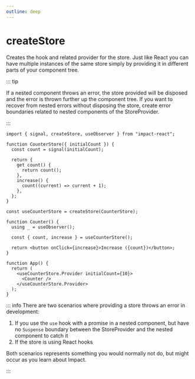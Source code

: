 ```yaml
---
outline: deep
---
```


# createStore

Creates the hook and related provider for the store. Just like React you can have multiple instances of the same store simply by providing it in different parts of your component tree.

::: tip

If a nested component throws an error, the store provided will be disposed and the error is thrown further up the component tree. If you want to recover from nested errors without disposing the store, create error boundaries related to nested components of the StoreProvider.

:::

```tsx
import { signal, createStore, useObserver } from "impact-react";

function CounterStore({ initialCount }) {
  const count = signal(initialCount);

  return {
    get count() {
      return count();
    },
    increase() {
      count((current) => current + 1);
    },
  };
}

const useCounterStore = createStore(CounterStore);

function Counter() {
  using _ = useObserver();

  const { count, increase } = useCounterStore();

  return <button onClick={increase}>Increase ({count})</button>;
}

function App() {
  return (
    <useCounterStore.Provider initialCount={10}>
      <Counter />
    </useCounterStore.Provider>
  );
}
```

::: info
There are two scenarios where providing a store throws an error in development:

1. If you use the `use` hook with a promise in a nested component, but have no `Suspense` boundary between the StoreProvider and the nested component to catch it
2. If the store is using React hooks

Both scenarios represents something you would normally not do, but might occur as you learn about Impact.

:::
